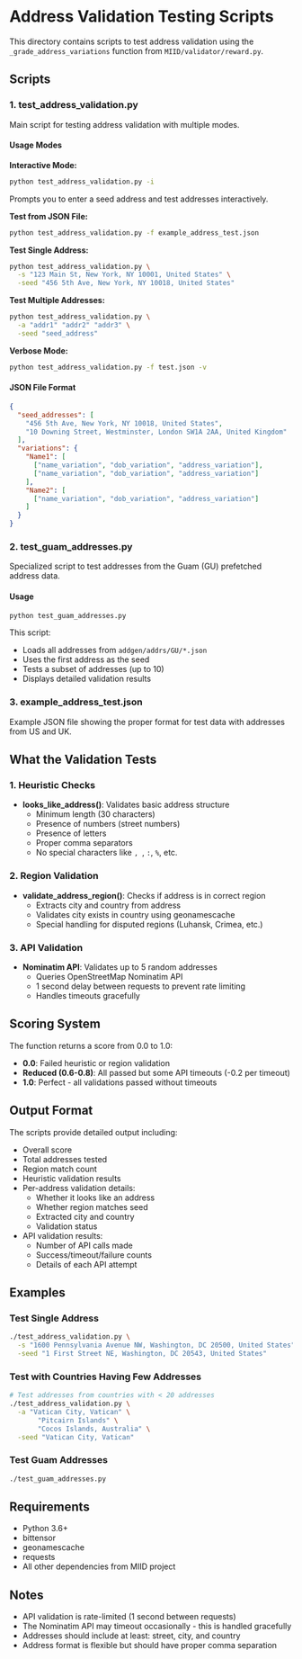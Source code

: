 # Address Validation Testing Scripts

This directory contains scripts to test address validation using the `_grade_address_variations` function from `MIID/validator/reward.py`.

## Scripts

### 1. test_address_validation.py

Main script for testing address validation with multiple modes.

#### Usage Modes

**Interactive Mode:**
```bash
python test_address_validation.py -i
```
Prompts you to enter a seed address and test addresses interactively.

**Test from JSON File:**
```bash
python test_address_validation.py -f example_address_test.json
```

**Test Single Address:**
```bash
python test_address_validation.py \
  -s "123 Main St, New York, NY 10001, United States" \
  -seed "456 5th Ave, New York, NY 10018, United States"
```

**Test Multiple Addresses:**
```bash
python test_address_validation.py \
  -a "addr1" "addr2" "addr3" \
  -seed "seed_address"
```

**Verbose Mode:**
```bash
python test_address_validation.py -f test.json -v
```

#### JSON File Format

```json
{
  "seed_addresses": [
    "456 5th Ave, New York, NY 10018, United States",
    "10 Downing Street, Westminster, London SW1A 2AA, United Kingdom"
  ],
  "variations": {
    "Name1": [
      ["name_variation", "dob_variation", "address_variation"],
      ["name_variation", "dob_variation", "address_variation"]
    ],
    "Name2": [
      ["name_variation", "dob_variation", "address_variation"]
    ]
  }
}
```

### 2. test_guam_addresses.py

Specialized script to test addresses from the Guam (GU) prefetched address data.

#### Usage

```bash
python test_guam_addresses.py
```

This script:
- Loads all addresses from `addgen/addrs/GU/*.json`
- Uses the first address as the seed
- Tests a subset of addresses (up to 10)
- Displays detailed validation results

### 3. example_address_test.json

Example JSON file showing the proper format for test data with addresses from US and UK.

## What the Validation Tests

### 1. Heuristic Checks

- **looks_like_address()**: Validates basic address structure
  - Minimum length (30 characters)
  - Presence of numbers (street numbers)
  - Presence of letters
  - Proper comma separators
  - No special characters like `, `, `:`, `%`, etc.

### 2. Region Validation

- **validate_address_region()**: Checks if address is in correct region
  - Extracts city and country from address
  - Validates city exists in country using geonamescache
  - Special handling for disputed regions (Luhansk, Crimea, etc.)

### 3. API Validation

- **Nominatim API**: Validates up to 5 random addresses
  - Queries OpenStreetMap Nominatim API
  - 1 second delay between requests to prevent rate limiting
  - Handles timeouts gracefully

## Scoring System

The function returns a score from 0.0 to 1.0:

- **0.0**: Failed heuristic or region validation
- **Reduced (0.6-0.8)**: All passed but some API timeouts (-0.2 per timeout)
- **1.0**: Perfect - all validations passed without timeouts

## Output Format

The scripts provide detailed output including:

- Overall score
- Total addresses tested
- Region match count
- Heuristic validation results
- Per-address validation details:
  - Whether it looks like an address
  - Whether region matches seed
  - Extracted city and country
  - Validation status
- API validation results:
  - Number of API calls made
  - Success/timeout/failure counts
  - Details of each API attempt

## Examples

### Test Single Address

```bash
./test_address_validation.py \
  -s "1600 Pennsylvania Avenue NW, Washington, DC 20500, United States" \
  -seed "1 First Street NE, Washington, DC 20543, United States"
```

### Test with Countries Having Few Addresses

```bash
# Test addresses from countries with < 20 addresses
./test_address_validation.py \
  -a "Vatican City, Vatican" \
       "Pitcairn Islands" \
       "Cocos Islands, Australia" \
  -seed "Vatican City, Vatican"
```

### Test Guam Addresses

```bash
./test_guam_addresses.py
```

## Requirements

- Python 3.6+
- bittensor
- geonamescache
- requests
- All other dependencies from MIID project

## Notes

- API validation is rate-limited (1 second between requests)
- The Nominatim API may timeout occasionally - this is handled gracefully
- Addresses should include at least: street, city, and country
- Address format is flexible but should have proper comma separation



